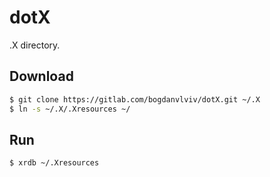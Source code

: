 # dotX

.X directory.

## Download

```bash
$ git clone https://gitlab.com/bogdanvlviv/dotX.git ~/.X
$ ln -s ~/.X/.Xresources ~/
```

## Run

```bash
$ xrdb ~/.Xresources
```
